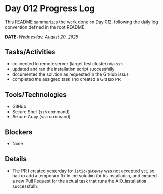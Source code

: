 # Day 012 Progress Log

This README summarizes the work done on Day 012, following the daily log convention defined in the root README.

**DATE:** _Wednesday, August 20, 2025_

## Tasks/Activities

- connected to remote server (target test cluster) via `ssh`
- updated and ran the installation script successfully
- documented the solution as requested in the GitHub issue
- completed the assigned task and created a GitHub PR

## Tools/Technologies

- GitHub
- Secure Shell (`ssh` command)
- Secure Copy (`scp` command)

## Blockers

- None

## Details

- The PR I created yesterday for `istio/gateway` was not accepted yet, so had to add a temporary fix in the solution for its installation, and created a new Pull Request for the actual task that runs the AIO_installation successfully.

